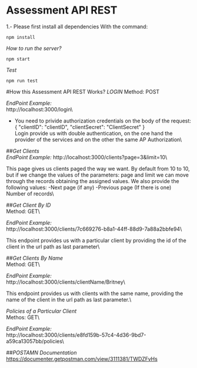 # Assessment API REST
1.- Please first install all dependencies With the command:
```
npm install
```

*How to run the server?*
```
npm start

```

*Test*
```
npm run test

```
#How this Assessment API REST Works?
 *LOGIN*
 Method: POST

 *EndPoint Example:*\
 http://localhost:3000/login\

- You need to privide authorization credentials on the body of the request:\
{
  "clientID": "clientID",
  "clientSecret": "ClientSecret"
}\
Login provide us with double authentication, on the one hand the provider of the services and on the other the same AP Authorization\

##*Get Clients*\
*EndPoint Example:* http://localhost:3000/clients?page=3&limit=10\

This page gives us clients paged the way we want. By default from 10 to 10, but if we change the values ​​of the parameters: page and limit we can move through the records obtaining the assigned values. We also provide the following values: -Next page (if any) -Previous page (If there is one) Number of records\

##*Get Client By ID*\
Method: GET\

*EndPoint Example:* \
http://localhost:3000/clients/7c669276-b8a1-44ff-88d9-7a88a2bbfe94\

This endpoint provides us with a particular client by providing the id of the client in the url path as last parameter\

##*Get Clients By Name*\
Method: GET\

*EndPoint Example:* \
http://localhost:3000/clients/clientName/Britney\

This endpoint provides us with clients with the same name, providing the name of the client in the url path as last parameter.\

*Policies of a Particular Client*\
Methos: GET\

*EndPoint Example:* \
http://localhost:3000/clients/e8fd159b-57c4-4d36-9bd7-a59ca13057bb/policies\

##*POSTAMN Documentation*\
https://documenter.getpostman.com/view/3111381/TWDZFvHs





